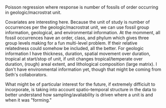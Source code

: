 Poisson regression where response is number of fossils of order occurring in geologic/macrostrat unit. 

Covariates are interesting here. Because the unit of study is number of occurrences per the geologic/macrostrat unit, we can use fossil group information, geological, and environmental information. At the momment, all fossil occurrences have an order, class, and phylum which gives three group levels making for a fun multi-level problem. If their relative relatedness could somehow be included, all the better. For geologic information I have thickness, duration, spatial movement over duration, tropical at start/stop of unit, if unit changes tropical/temperate over duration, (rough) areal extent, and lithological composition (large matrix). I don't have environmental information yet, though that might be coming from Seth's collaborators.

What might be of particular interest for the future, if extremely difficiult to incorporate, is taking into account spatio-temporal structure in the data to better understand how sampling/avaliability is driven where a unit is and when it was "forming."

